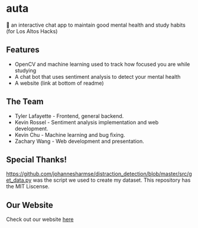 # auta
💬 an interactive chat app to maintain good mental health and study habits (for Los Altos Hacks)

## Features
 - OpenCV and machine learning used to track how focused you are while studying
 - A chat bot that uses sentiment analysis to detect your mental health
 - A website (link at bottom of readme)

## The Team
 - Tyler Lafayette - Frontend, general backend.
 - Kevin Rossel - Sentiment analysis implementation and web development.
 - Kevin Chu - Machine learning and bug fixing.
 - Zachary Wang - Web development and presentation.

## Special Thanks!
https://github.com/johannesharmse/distraction_detection/blob/master/src/get_data.py was the script we used to create my dataset. This repository has the MIT Liscense.

## Our Website
Check out our website [here](https://zwang695.github.io/auta.github.io/)
